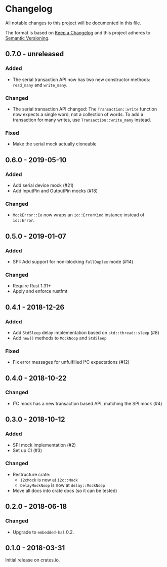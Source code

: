 # Changelog

All notable changes to this project will be documented in this file.

The format is based on [Keep a Changelog](http://keepachangelog.com/en/1.0.0/)
and this project adheres to [Semantic Versioning](http://semver.org/spec/v2.0.0.html).


## 0.7.0 - unreleased

### Added

- The serial transaction API now has two new constructor methods: `read_many`
  and `write_many`.

### Changed

- The serial transaction API changed: The `Transaction::write` function now
  expects a single word, not a collection of words. To add a transaction for
  many writes, use `Transaction::write_many` instead.

### Fixed

- Make the serial mock actually cloneable


## 0.6.0 - 2019-05-10

### Added

- Add serial device mock (#21)
- Add InputPin and OutputPin mocks (#18)

### Changed

- `MockError::Io` now wraps an `io::ErrorKind` instance instead of `io::Error`.


## 0.5.0 - 2019-01-07

### Added

- SPI: Add support for non-blocking `FullDuplex` mode (#14)

### Changed

- Require Rust 1.31+
- Apply and enforce rustfmt


## 0.4.1 - 2018-12-26

### Added

- Add `StdSleep` delay implementation based on `std::thread::sleep` (#8)
- Add `new()` methods to `MockNoop` and `StdSleep`

### Fixed

- Fix error messages for unfulfilled I²C expectations (#12)


## 0.4.0 - 2018-10-22

### Changed

- I²C mock has a new transaction based API, matching the SPI mock (#4)


## 0.3.0 - 2018-10-12

### Added

- SPI mock implementation (#2)
- Set up CI (#3)

### Changed

- Restructure crate:
  - `I2cMock` is now at `i2c::Mock`
  - `DelayMockNoop` is now at `delay::MockNoop`
- Move all docs into crate docs (so it can be tested)


## 0.2.0 - 2018-06-18

### Changed

- Upgrade to `embedded-hal` 0.2.


## 0.1.0 - 2018-03-31

Initial release on crates.io.
